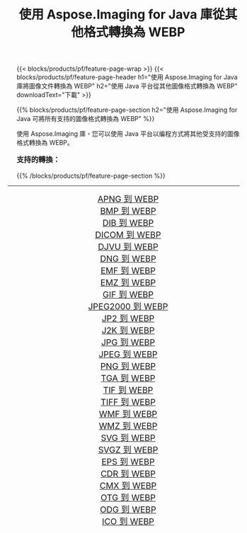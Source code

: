 ﻿---
title: 使用 Aspose.Imaging for Java 庫從其他格式轉換為 WEBP 
weight: 3920
url: /zh-hant/java/conversion/to/webp/ 
lang: zh-hant
langdirlevel: 2
locales: zh-hans,ja,it,ru,de,es,fr,nl,id,lt,pl,pt,vi,tr,ko,zh-hant,ar,hi,th,sv,cs,uk,he
description: 使用 Aspose.Imaging，您可以使用 Java 從其他格式轉換為 WEBP
---

{{< blocks/products/pf/feature-page-wrap >}}
{{< blocks/products/pf/feature-page-header h1="使用 Aspose.Imaging for Java 庫將圖像文件轉換為 WEBP" h2="使用 Java 平台從其他圖像格式轉換為 WEBP" downloadText="下載" >}}


{{% blocks/products/pf/feature-page-section  h2="使用 Aspose.Imaging for Java 可將所有支持的圖像格式轉換為 WEBP" %}}
<p align=justify>使用 Aspose.Imaging 庫，您可以使用 Java 平台以編程方式將其他受支持的圖像格式轉換為 WEBP。</p>
<h3 style="margin-top:16px;">
支持的轉換：
</h3>
{{% /blocks/products/pf/feature-page-section %}}
<div class="container-fluid productfamilypage bg-gray">
    <div class="convertypes bg-gray agp-content section">
        <div class="container">
		<hr style="margin-left:-20px;"/>
		<div class="row other-converters" style="gap: 10px;font-size: 19px;text-align:center;">
		    <div class='col-md-3 other-converter remove-lp remove-rp'><a href="/imaging/zh-hant/java/conversion/apng-to-webp/" style="padding:15px;">APNG 到 WEBP</a></div>
<div class='col-md-3 other-converter remove-lp remove-rp'><a href="/imaging/zh-hant/java/conversion/bmp-to-webp/" style="padding:15px;">BMP 到 WEBP</a></div>
<div class='col-md-3 other-converter remove-lp remove-rp'><a href="/imaging/zh-hant/java/conversion/dib-to-webp/" style="padding:15px;">DIB 到 WEBP</a></div>
<div class='col-md-3 other-converter remove-lp remove-rp'><a href="/imaging/zh-hant/java/conversion/dicom-to-webp/" style="padding:15px;">DICOM 到 WEBP</a></div>
<div class='col-md-3 other-converter remove-lp remove-rp'><a href="/imaging/zh-hant/java/conversion/djvu-to-webp/" style="padding:15px;">DJVU 到 WEBP</a></div>
<div class='col-md-3 other-converter remove-lp remove-rp'><a href="/imaging/zh-hant/java/conversion/dng-to-webp/" style="padding:15px;">DNG 到 WEBP</a></div>
<div class='col-md-3 other-converter remove-lp remove-rp'><a href="/imaging/zh-hant/java/conversion/emf-to-webp/" style="padding:15px;">EMF 到 WEBP</a></div>
<div class='col-md-3 other-converter remove-lp remove-rp'><a href="/imaging/zh-hant/java/conversion/emz-to-webp/" style="padding:15px;">EMZ 到 WEBP</a></div>
<div class='col-md-3 other-converter remove-lp remove-rp'><a href="/imaging/zh-hant/java/conversion/gif-to-webp/" style="padding:15px;">GIF 到 WEBP</a></div>
<div class='col-md-3 other-converter remove-lp remove-rp'><a href="/imaging/zh-hant/java/conversion/jpeg2000-to-webp/" style="padding:15px;">JPEG2000 到 WEBP</a></div>
<div class='col-md-3 other-converter remove-lp remove-rp'><a href="/imaging/zh-hant/java/conversion/jp2-to-webp/" style="padding:15px;">JP2 到 WEBP</a></div>
<div class='col-md-3 other-converter remove-lp remove-rp'><a href="/imaging/zh-hant/java/conversion/j2k-to-webp/" style="padding:15px;">J2K 到 WEBP</a></div>
<div class='col-md-3 other-converter remove-lp remove-rp'><a href="/imaging/zh-hant/java/conversion/jpg-to-webp/" style="padding:15px;">JPG 到 WEBP</a></div>
<div class='col-md-3 other-converter remove-lp remove-rp'><a href="/imaging/zh-hant/java/conversion/jpeg-to-webp/" style="padding:15px;">JPEG 到 WEBP</a></div>
<div class='col-md-3 other-converter remove-lp remove-rp'><a href="/imaging/zh-hant/java/conversion/png-to-webp/" style="padding:15px;">PNG 到 WEBP</a></div>
<div class='col-md-3 other-converter remove-lp remove-rp'><a href="/imaging/zh-hant/java/conversion/tga-to-webp/" style="padding:15px;">TGA 到 WEBP</a></div>
<div class='col-md-3 other-converter remove-lp remove-rp'><a href="/imaging/zh-hant/java/conversion/tif-to-webp/" style="padding:15px;">TIF 到 WEBP</a></div>
<div class='col-md-3 other-converter remove-lp remove-rp'><a href="/imaging/zh-hant/java/conversion/tiff-to-webp/" style="padding:15px;">TIFF 到 WEBP</a></div>
<div class='col-md-3 other-converter remove-lp remove-rp'><a href="/imaging/zh-hant/java/conversion/wmf-to-webp/" style="padding:15px;">WMF 到 WEBP</a></div>
<div class='col-md-3 other-converter remove-lp remove-rp'><a href="/imaging/zh-hant/java/conversion/wmz-to-webp/" style="padding:15px;">WMZ 到 WEBP</a></div>
<div class='col-md-3 other-converter remove-lp remove-rp'><a href="/imaging/zh-hant/java/conversion/svg-to-webp/" style="padding:15px;">SVG 到 WEBP</a></div>
<div class='col-md-3 other-converter remove-lp remove-rp'><a href="/imaging/zh-hant/java/conversion/svgz-to-webp/" style="padding:15px;">SVGZ 到 WEBP</a></div>
<div class='col-md-3 other-converter remove-lp remove-rp'><a href="/imaging/zh-hant/java/conversion/eps-to-webp/" style="padding:15px;">EPS 到 WEBP</a></div>
<div class='col-md-3 other-converter remove-lp remove-rp'><a href="/imaging/zh-hant/java/conversion/cdr-to-webp/" style="padding:15px;">CDR 到 WEBP</a></div>
<div class='col-md-3 other-converter remove-lp remove-rp'><a href="/imaging/zh-hant/java/conversion/cmx-to-webp/" style="padding:15px;">CMX 到 WEBP</a></div>
<div class='col-md-3 other-converter remove-lp remove-rp'><a href="/imaging/zh-hant/java/conversion/otg-to-webp/" style="padding:15px;">OTG 到 WEBP</a></div>
<div class='col-md-3 other-converter remove-lp remove-rp'><a href="/imaging/zh-hant/java/conversion/odg-to-webp/" style="padding:15px;">ODG 到 WEBP</a></div>
<div class='col-md-3 other-converter remove-lp remove-rp'><a href="/imaging/zh-hant/java/conversion/ico-to-webp/" style="padding:15px;">ICO 到 WEBP</a></div>
                </div>
        </div>
    </div>
</div>
<br/>

